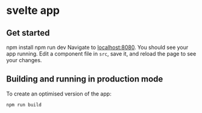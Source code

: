# svelte app


## Get started

npm install
npm run dev
Navigate to [localhost:8080](http://localhost:8080). You should see your app running. Edit a component file in `src`, save it, and reload the page to see your changes.


## Building and running in production mode

To create an optimised version of the app:

```bash
npm run build
```

